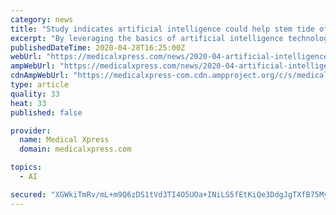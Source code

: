 ```yaml
---
category: news
title: "Study indicates artificial intelligence could help stem tide of school violence"
excerpt: "By leveraging the basics of artificial intelligence technology now used to predict risk for suicide or other mental health issues, researchers developed an AI system that analyzes linguistic patterns to predict a youth's risk for committing acts of school violence."
publishedDateTime: 2020-04-28T16:25:00Z
webUrl: "https://medicalxpress.com/news/2020-04-artificial-intelligence-stem-tide-school.html"
ampWebUrl: "https://medicalxpress.com/news/2020-04-artificial-intelligence-stem-tide-school.amp"
cdnAmpWebUrl: "https://medicalxpress-com.cdn.ampproject.org/c/s/medicalxpress.com/news/2020-04-artificial-intelligence-stem-tide-school.amp"
type: article
quality: 33
heat: 33
published: false

provider:
  name: Medical Xpress
  domain: medicalxpress.com

topics:
  - AI

secured: "XGWkiTmRv/mL+m9Q6zDS1tVd3TI4O5UOa+INiLS5fEtKiQe3DdgJgTXfB75My/JkTwe+Mne/1IBBOON4R5Luyb3UhGoD2Ej79UKw3eqDnTqa6b4CdYm6rUlkHiMcLmRs0oBfguxW8YTDDNA7qhNtFHaTiSBcm7epzHf1SdR4OUXh4F4tdqSUGTAnVWC4RKtJUd/G9G60ic/xWrlaabKbg19HkBoNAki3aZGV2PXBftR7snJ0zGbxbykdIMWgD/y1QdyfOezTQFinNYy12ZMRcEkWRh0WAuCY7gDCq1ZmmUgLKCINtJZdAptgdaIQ/VKuB2E4BzyuXLI1UcG5+TVbyRyrJWmEqa2vXT0we3Rr1aDbnSkOVY7nEIvH9VHRgaKZ1MK4iQ5Ytn8FBSWFSnywIlntq4fbQqe6wyOmDtjaMRXQTQMXyaEkMJwNKZ9GHpbTDLyF3SnFIWB+zPqOTyLKbWNrYLPfbkupOv6mMoR/kdQ=;KtXzIGx6+aLzfEoK1c4XvA=="
---
```


